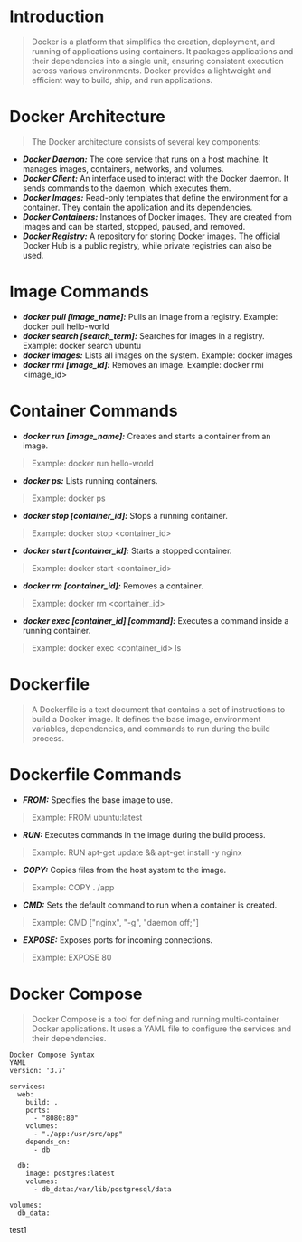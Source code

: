 # Introduction
> Docker is a platform that simplifies the creation, deployment, and running of applications using containers. It packages applications and their dependencies into a single unit, ensuring consistent execution across various environments. Docker provides a lightweight and efficient way to build, ship, and run applications.

# Docker Architecture
> The Docker architecture consists of several key components:

* ***Docker Daemon:*** The core service that runs on a host machine. It manages images, containers, networks, and volumes.
* ***Docker Client:*** An interface used to interact with the Docker daemon. It sends commands to the daemon, which executes them.
* ***Docker Images:*** Read-only templates that define the environment for a container. They contain the application and its dependencies.
* ***Docker Containers:*** Instances of Docker images. They are created from images and can be started, stopped, paused, and removed.
* ***Docker Registry:*** A repository for storing Docker images. The official Docker Hub is a public registry, while private registries can also be used.

# Image Commands
* ***docker pull [image_name]:*** Pulls an image from a registry.
Example: docker pull hello-world
* ***docker search [search_term]:*** Searches for images in a registry.
Example: docker search ubuntu
* ***docker images:*** Lists all images on the system.
Example: docker images
* ***docker rmi [image_id]:*** Removes an image.
Example: docker rmi <image_id>

# Container Commands
* ***docker run [image_name]:*** Creates and starts a container from an image.
> Example: docker run hello-world
* ***docker ps:*** Lists running containers.
> Example: docker ps
* ***docker stop [container_id]:*** Stops a running container.
> Example: docker stop <container_id>
* ***docker start [container_id]:*** Starts a stopped container.
> Example: docker start <container_id>
* ***docker rm [container_id]:*** Removes a container.
> Example: docker rm <container_id>
* ***docker exec [container_id] [command]:*** Executes a command inside a running container.
> Example: docker exec <container_id> ls

# Dockerfile
> A Dockerfile is a text document that contains a set of instructions to build a Docker image. It defines the base image, environment variables, dependencies, and commands to run during the build process.

# Dockerfile Commands
* ***FROM:*** Specifies the base image to use.
> Example: FROM ubuntu:latest
* ***RUN:*** Executes commands in the image during the build process.
> Example: RUN apt-get update && apt-get install -y nginx
* ***COPY:*** Copies files from the host system to the image.
> Example: COPY . /app
* ***CMD:*** Sets the default command to run when a container is created.
> Example: CMD ["nginx", "-g", "daemon off;"]
* ***EXPOSE:*** Exposes ports for incoming connections.
> Example: EXPOSE 80

# Docker Compose
> Docker Compose is a tool for defining and running multi-container Docker applications. It uses a YAML file to configure the services and their dependencies.   
```
Docker Compose Syntax
YAML
version: '3.7'

services:
  web:
    build: .
    ports:
      - "8080:80"
    volumes:
      - "./app:/usr/src/app"
    depends_on:
      - db

  db:
    image: postgres:latest
    volumes:
      - db_data:/var/lib/postgresql/data

volumes:
  db_data:
```

test1
